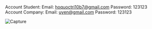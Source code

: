 Account Student: 
  Email: hoquoctri10b7@gmail.com 
  Password: 123123
Account Company: 
  Email: uyen@gmail.com
  Password: 123123
  
  ![Capture](https://user-images.githubusercontent.com/96144481/185935961-4b6e85e3-1454-4dc1-82d4-8d9acef89066.PNG)
